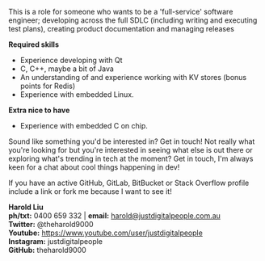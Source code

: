 This is a role for someone who wants to be a 'full-service' software engineer; developing across the full SDLC (including writing and executing test plans), creating product documentation and managing releases<br>

**Required skills**</br>

* Experience developing with Qt
* C, C++, maybe a bit of Java
* An understanding of and experience working with KV stores (bonus points for Redis)
* Experience with embedded Linux.

**Extra nice to have**
* Experience with embedded C on chip.

Sound like something you'd be interested in? Get in touch! Not really what you're looking for but you're interested in seeing what else is out there or exploring what's trending in tech at the moment? Get in touch, I'm always keen for a chat about cool things happening in dev!

If you have an active GitHub, GitLab, BitBucket or Stack Overflow profile include a link or fork me because I want to see it!

**Harold Liu**</br>
**ph/txt:** 0400 659 332 | **email:** harold@justdigitalpeople.com.au</br>
**Twitter:** @theharold9000</br>
**Youtube:** https://www.youtube.com/user/justdigitalpeople</br>
**Instagram:** justdigitalpeople</br>
**GitHub:** theharold9000</br>